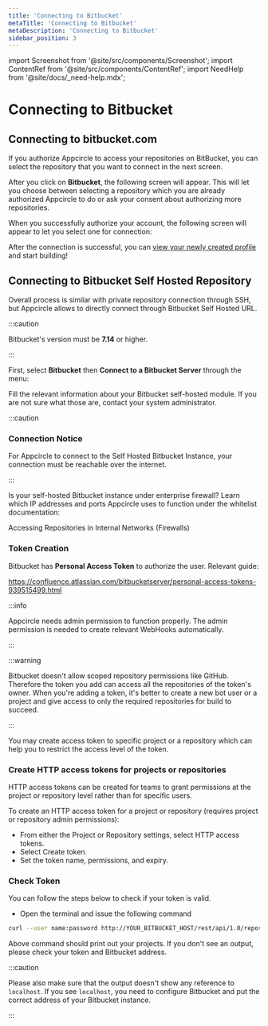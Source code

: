 ```yaml
---
title: 'Connecting to Bitbucket'
metaTitle: 'Connecting to Bitbucket'
metaDescription: 'Connecting to Bitbucket'
sidebar_position: 3
---
```


import Screenshot from '@site/src/components/Screenshot';
import ContentRef from '@site/src/components/ContentRef';
import NeedHelp from '@site/docs/\_need-help.mdx';

# Connecting to Bitbucket

## Connecting to bitbucket.com

If you authorize Appcircle to access your repositories on BitBucket, you can select the repository that you want to connect in the next screen.

<Screenshot url='https://cdn.appcircle.io/docs/assets/main-connection.png' />

After you click on **Bitbucket**, the following screen will appear. This will let you choose between selecting a repository which you are already authorized Appcircle to do or ask your consent about authorizing more repositories.

<Screenshot url='https://cdn.appcircle.io/docs/assets/main-connection-bt.png' />

When you successfully authorize your account, the following screen will appear to let you select one for connection:

<Screenshot url='https://cdn.appcircle.io/docs/assets/image (236).png' />

After the connection is successful, you can [view your newly created profile](./#view-the-newly-created-build-profile) and start building!

## Connecting to Bitbucket Self Hosted Repository

Overall process is similar with private repository connection through SSH, but Appcircle allows to directly connect through Bitbucket Self Hosted URL.

:::caution

Bitbucket's version must be **7.14** or higher.

:::

First, select **Bitbucket** then **Connect to a Bitbucket Server** through the menu:

<Screenshot url='https://cdn.appcircle.io/docs/assets/bt-connect-self.png' />

Fill the relevant information about your Bitbucket self-hosted module. If you are not sure what those are, contact your system administrator.

<Screenshot url='https://cdn.appcircle.io/docs/assets/bt-self-hosted-detail.png' />

:::caution

### Connection Notice

For Appcircle to connect to the Self Hosted Bitbucket Instance, your connection must be reachable over the internet.

:::

Is your self-hosted Bitbucket instance under enterprise firewall? Learn which IP addresses and ports Appcircle uses to function under the whitelist documentation:

<ContentRef url="/infrastructure/accessing-repositories-in-internal-networks-firewalls">
  Accessing Repositories in Internal Networks (Firewalls)
</ContentRef>

### Token Creation

Bitbucket has **Personal Access Token** to authorize the user. Relevant guide:

https://confluence.atlassian.com/bitbucketserver/personal-access-tokens-939515499.html

:::info

Appcircle needs admin permission to function properly. The admin permission is needed to create relevant WebHooks automatically.

:::

:::warning

Bitbucket doesn't allow scoped repository permissions like GitHub. Therefore the token you add can access all the repositories of the token's owner. When you're adding a token, it's better to create a new bot user or a project and give access to only the required repositories for build to succeed. 

:::

You may create access token to specific project or a repository which can help you to restrict the access level of the token.

### Create HTTP access tokens for projects or repositories
HTTP access tokens can be created for teams to grant permissions at the project or repository level rather than for specific users.

To create an HTTP access token for a project or repository (requires project or repository admin permissions):

- From either the Project or Repository settings, select HTTP access tokens.
- Select Create token.
- Set the token name, permissions, and expiry.


### Check Token

You can follow the steps below to check if your token is valid. 

- Open the terminal and issue the following command

```bash
curl --user name:password http://YOUR_BITBUCKET_HOST/rest/api/1.0/repos
```

Above command should print out your projects. If you don't see an output, please check your token and Bitbucket address. 

:::caution

Please also make sure that the output doesn't show any reference to `localhost`. If you see `localhost`,  you need to configure Bitbucket and put the correct address of your Bitbucket instance.

:::


<NeedHelp />
